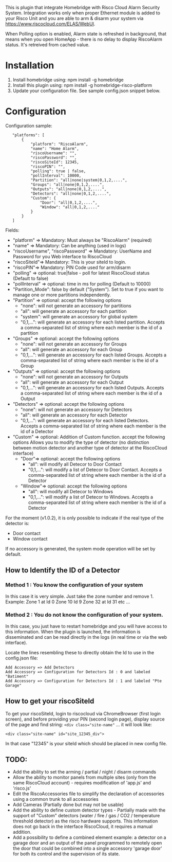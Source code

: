 This is plugin that integrate Homebridge with Risco Cloud Alarm Security System.
Integration works only when proper Ethernet module is added to your Risco Unit and you are able to arm & disarm your system via https://www.riscocloud.com/ELAS/WebUI.

When Polling option is enabled, Alarm state is refreshed in background, that means when you open HomeApp - there is no delay to display RiscoAlarm status. It's retreived from cached value.

# Installation

1. Install homebridge using: npm install -g homebridge
2. Install this plugin using: npm install -g homebridge-risco-platform
3. Update your configuration file. See sample config.json snippet below. 

# Configuration

Configuration sample:

 ```
    "platforms": [
        {
            "platform": "RiscoAlarm",
            "name": "Home Alarm",
            "riscoUsername": "",                
            "riscoPassword": "",
            "riscoSiteId": 12345,
            "riscoPIN": "",
            "polling": true | false,
            "pollInterval": 10000,
            "Partition": "all|none|system|0,1,2,....",
            "Groups": "all|none|0,1,2,....",
            "Outputs": "all|none|0,1,2,....",
            "Detectors": "all|none|0,1,2,....",
            "Custom": {
                "Door": "all|0,1,2,....",
                "Window": "all|0,1,2,...."
            }
        }
    ]
```

Fields: 

* "platform" => Mandatory: Must always be "RiscoAlarm" (required) 
* "name" => Mandatory: Can be anything (used in logs)
* "riscoUsername", "riscoPassword" => Mandatory: UserName and Password for you Web interface to RiscoCloud
* "riscoSiteId"=> Mandatory: This is your siteId to login.
* "riscoPIN"=> Mandatory: PIN Code used for arm/disarm
* "polling" => optional: true|false - poll for latest RiscoCloud status (Default to false)
* "pollInterval" => optional: time in ms for polling (Default to 10000)
* "Partition_Mode": false by default ("System"). Set to true if you want to manage one or more partitions independently.
* "Partition" => optional: accept the following options
    * "none": will not generate an accessory for partitions
    * "all": will generate an accessory for each partition
    * "system": will generate an accessory for global system
    * "0,1,...": will generate an accessory for each listed partition.
        Accepts a comma-separated list of string where each member is the id of a partition
* "Groups" => optional: accept the following options
    * "none": will not generate an accessory for Groups
    * "all": will generate an accessory for each Group
    * "0,1,...": will generate an accessory for each listed Groups.
        Accepts a comma-separated list of string where each member is the id of a Group
* "Outputs" => optional: accept the following options
    * "none": will not generate an accessory for Outputs
    * "all": will generate an accessory for each Output
    * "0,1,...": will generate an accessory for each listed Outputs.
        Accepts a comma-separated list of string where each member is the id of a Output
* "Detectors" => optional: accept the following options
    * "none": will not generate an accessory for Detectors
    * "all": will generate an accessory for each Detector
    * "0,1,...": will generate an accessory for each listed Detectors.
        Accepts a comma-separated list of string where each member is the id of a Detector
* "Custom" => optional: Addition of Custom function. accept the following options
    Allows you to modify the type of detector (no distinction between motion detector and another type of detector at the RiscoCloud interface)
    * "Door"=> optional: accept the following options
        * "all": will modify all Detecor to Door Contact
        * "0,1,...": will modify a list of Detecor to Door Contact.
        Accepts a comma-separated list of string where each member is the id of a Detector
    * "Window"=> optional: accept the following options
        * "all": will modify all Detecor to Windows
        * "0,1,...": will modify a list of Detecor to Windows.
        Accepts a comma-separated list of string where each member is the id of a Detector

For the moment (v1.0.2), it is only possible to indicate if the real type of the detector is:
- Door contact
- Window contact

If no accessory is generated, the system mode operation will be set by default.


## How to Identify the ID of a Detector

### Method 1 : You know the configuration of your system
In this case it is very simple.
Just take the zone number and remove 1.
Example:
Zone 1 at Id 0
Zone 10 Id 9
Zone 32 at Id 31
etc ...

### Method 2 : You do not know the configuration of your system.

In this case, you just have to restart homebridge and you will have access to this information.
When the plugin is launched, the information is disseminated and can be read directly in the logs (in real time or via the web interface).

Locate the lines resembling these to directly obtain the Id to use in the config.json file:
```
Add Accessory => Add Detectors
Add Accessory => Configuration for Detectors Id : 0 and labeled "Batiment"
Add Accessory => Configuration for Detectors Id : 1 and labeled "Pte Garage"
```

## How to get your riscoSiteId

To get your riscoSiteId, login to riscocloud via ChromeBrowser (first login screen), and before providing your PIN (second login page), display source of the page and find string: `<div class="site-name"` ... it will look like:

`<div class="site-name" id="site_12345_div">`

In that case "12345" is your siteId which should be placed in new config file.



## TODO:
* Add the ability to set the arming / partial / night / disarm commands
* Allow the ability to monitor panels from multiple sites (only from the same RiscoCloud account) - requires modification of 'app.js' and 'risco.js'
* Edit the RiscoAccessories file to simplify the declaration of accessories using a common trunk to all accessories
* Add Cameras (Partially done but may not be usable)
* Add the ability to define custom detector types - Partially made with the support of "Custom" detectors
(water / fire / gas / CO2 / temperature threshold detector) as the risco hardware supports. This information does not go back in the interface RiscoCloud, it requires a manual addition.
* Add a possibility to define a combined element
example: a detector on a garage door and an output of the panel programmed to remotely open the door that could be combined into a single accessory 'garage door' for both its control and the supervision of its state.
